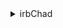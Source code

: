 <details>
<summary>irbChad</summary>

- [Reddit](https://www.reddit.com/user/irbChad/)

    <details>
    <summary>Wallpapers</summary>

    <a href="https://www.reddit.com/r/wallpapers/comments/868o8h/made_some_sea_of_thieves_wallpapers_single_and/">
      <img src="./authors/irbChad/sea-of-thieves-(FHD).jpg" title="Made some Sea of Thieves wallpapers" width=600/>
    </a>

    </details>
</details>
